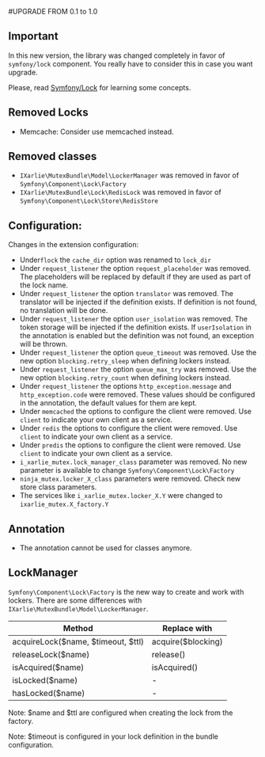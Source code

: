 #UPGRADE FROM 0.1 to 1.0

## Important
In this new version, the library was changed completely in favor of `symfony/lock` component. You really have to
consider this in case you want upgrade.

Please, read [Symfony/Lock](https://symfony.com/doc/current/components/lock.html) for learning some concepts.

## Removed Locks

* Memcache: Consider use memcached instead.

## Removed classes

* `IXarlie\MutexBundle\Model\LockerManager` was removed in favor of `Symfony\Component\Lock\Factory`
* `IXarlie\MutexBundle\Lock\RedisLock` was removed in favor of `Symfony\Component\Lock\Store\RedisStore`

## Configuration:

Changes in the extension configuration:

* Under`flock` the `cache_dir` option was renamed to `lock_dir`
* Under `request_listener` the option `request_placeholder` was removed. The placeholders will be replaced by default
if they are used as part of the lock name.
* Under `request_listener` the option `translator` was removed. The translator will be injected if the definition
exists. If definition is not found, no translation will be done.
* Under `request_listener` the option `user_isolation` was removed. The token storage will be injected if the definition
exists. If `userIsolation` in the annotation is enabled but the definition was not found, an exception will be
thrown.
* Under `request_listener` the option `queue_timeout` was removed. Use the new option `blocking.retry_sleep` when
defining lockers instead.
* Under `request_listener` the option `queue_max_try` was removed. Use the new option `blocking.retry_count` when
defining lockers instead.
* Under `request_listener` the options `http_exception.message` and `http_exception.code` were removed. These values
should be configured in the annotation, the default values for them are kept.
* Under `memcached` the options to configure the client were removed. Use `client` to indicate your own client as a service.
* Under `redis` the options to configure the client were removed. Use `client` to indicate your own client as a service.
* Under `predis` the options to configure the client were removed. Use `client` to indicate your own client as a service.
* `i_xarlie_mutex.lock_manager_class` parameter was removed. No new parameter is available to change `Symfony\Component\Lock\Factory`
* `ninja_mutex.locker_X_class` parameters were removed. Check new store class parameters.
* The services like `i_xarlie_mutex.locker_X.Y` were changed to `ixarlie_mutex.X_factory.Y`

## Annotation

* The annotation cannot be used for classes anymore.

## LockManager

`Symfony\Component\Lock\Factory` is the new way to create and work with lockers. There are some differences with 
`IXarlie\MutexBundle\Model\LockerManager`.

Method      | Replace with
 ---        | ---         
acquireLock($name, $timeout, $ttl) | acquire($blocking)
releaseLock($name) | release()
isAcquired($name) | isAcquired()
isLocked($name) | -
hasLocked($name) | -

Note: $name and $ttl are configured when creating the lock from the factory.

Note: $timeout is configured in your lock definition in the bundle configuration.
